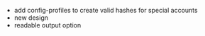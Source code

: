 * add config-profiles to create valid hashes for special accounts
* new design
* readable output option
